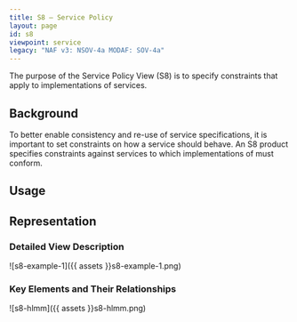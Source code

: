 ```yaml
---
title: S8 – Service Policy
layout: page
id: s8
viewpoint: service
legacy: "NAF v3: NSOV-4a MODAF: SOV-4a"
---
```



The purpose of the Service Policy View (S8) is to specify constraints
that apply to implementations of services.

## Background

To better enable consistency and re-use of service specifications, it is
important to set constraints on how a service should behave. An S8
product specifies constraints against services to which implementations
of must conform.

## Usage

## Representation

### Detailed View Description

![s8-example-1]({{ assets }}s8-example-1.png)

### Key Elements and Their Relationships

![s8-hlmm]({{ assets }}s8-hlmm.png)
